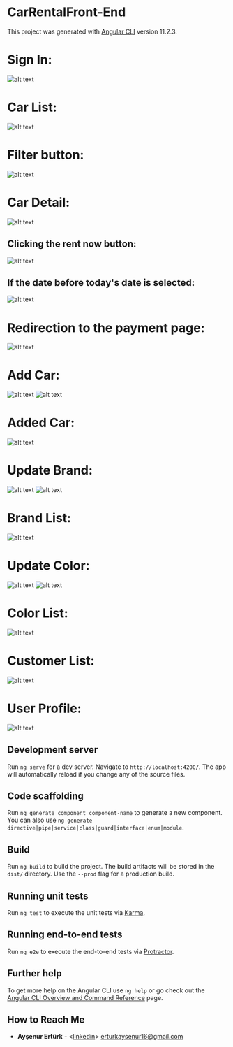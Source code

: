 # CarRentalFront-End
This project was generated with [Angular CLI](https://github.com/angular/angular-cli) version 11.2.3.
# Sign In:
![alt text](https://github.com/Aysenurert123/CarRentalFront-End/blob/master/readmeImages/1.PNG?raw=true)
# Car List:
![alt text](https://github.com/Aysenurert123/CarRentalFront-End/blob/master/readmeImages/2.PNG?raw=true)
# Filter button:
![alt text](https://github.com/Aysenurert123/CarRentalFront-End/blob/master/readmeImages/14.PNG?raw=true)
# Car Detail:
![alt text](https://github.com/Aysenurert123/CarRentalFront-End/blob/master/readmeImages/3.PNG?raw=true)
## Clicking the rent now button:
![alt text](https://github.com/Aysenurert123/CarRentalFront-End/blob/master/readmeImages/4.PNG?raw=true)
## If the date before today's date is selected:
![alt text](https://github.com/Aysenurert123/CarRentalFront-End/blob/master/readmeImages/15.PNG?raw=true)
# Redirection to the payment page:
![alt text](https://github.com/Aysenurert123/CarRentalFront-End/blob/master/readmeImages/16.PNG?raw=true)
# Add Car:
![alt text](https://github.com/Aysenurert123/CarRentalFront-End/blob/master/readmeImages/5.PNG?raw=true)
![alt text](https://github.com/Aysenurert123/CarRentalFront-End/blob/master/readmeImages/17.PNG?raw=true)
# Added Car:
![alt text](https://github.com/Aysenurert123/CarRentalFront-End/blob/master/readmeImages/6.png?raw=true)
# Update Brand:
![alt text](https://github.com/Aysenurert123/CarRentalFront-End/blob/master/readmeImages/7.PNG?raw=true)
![alt text](https://github.com/Aysenurert123/CarRentalFront-End/blob/master/readmeImages/18.PNG?raw=true)
# Brand List:
![alt text](https://github.com/Aysenurert123/CarRentalFront-End/blob/master/readmeImages/8.PNG?raw=true)

# Update Color:
![alt text](https://github.com/Aysenurert123/CarRentalFront-End/blob/master/readmeImages/11.PNG?raw=true)
![alt text](https://github.com/Aysenurert123/CarRentalFront-End/blob/master/readmeImages/19.PNG?raw=true)
# Color List:
![alt text](https://github.com/Aysenurert123/CarRentalFront-End/blob/master/readmeImages/9.PNG?raw=true)
# Customer List:

![alt text](https://github.com/Aysenurert123/CarRentalFront-End/blob/master/readmeImages/12.PNG?raw=true)
# User Profile:

![alt text](https://github.com/Aysenurert123/CarRentalFront-End/blob/master/readmeImages/13.PNG?raw=true)
## Development server

Run `ng serve` for a dev server. Navigate to `http://localhost:4200/`. The app will automatically reload if you change any of the source files.
## Code scaffolding

Run `ng generate component component-name` to generate a new component. You can also use `ng generate directive|pipe|service|class|guard|interface|enum|module`.

## Build

Run `ng build` to build the project. The build artifacts will be stored in the `dist/` directory. Use the `--prod` flag for a production build.

## Running unit tests

Run `ng test` to execute the unit tests via [Karma](https://karma-runner.github.io).

## Running end-to-end tests

Run `ng e2e` to execute the end-to-end tests via [Protractor](http://www.protractortest.org/).

## Further help

To get more help on the Angular CLI use `ng help` or go check out the [Angular CLI Overview and Command Reference](https://angular.io/cli) page.
## How to Reach Me

* **Ayşenur Ertürk** - <[linkedin](https://linkedin.com//in/ayşenur-ertürk)>
<erturkaysenur16@gmail.com>